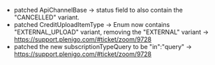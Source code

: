 - patched ApiChannelBase -> status field to also contain the "CANCELLED" variant.
- patched CreditUploadItemType -> Enum now contains "EXTERNAL_UPLOAD" variant, removing the "EXTERNAL" variant -> https://support.plenigo.com/#ticket/zoom/9728
- patched the new subscriptionTypeQuery to be "in":"query" -> https://support.plenigo.com/#ticket/zoom/9728


